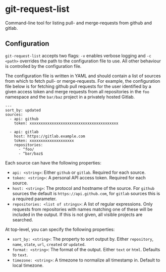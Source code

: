 git-request-list
================

Command-line tool for listing pull- and merge-requests from github and gitlab.

Configuration
-------------

`git-request-list` accepts two flags: `-v` enables verbose logging and `-c <path>` overrides the path to the configuration
file to use. All other behaviour is controlled by the configuration file.

The configuration file is written in YAML and should contain a list of sources from which to fetch pull- or merge-requests.
For example, the configuration file below is for fetching github pull requests for the user identified by a given access
token and merge requests from all repositories in the `foo` namespace and the `bar/baz` project in a privately hosted Gitlab.

    ---
    sort_by: updated
    sources:
      - api: github
        token: xxxxxxxxxxxxxxxxxxxxxxxxxxxxxxxxxxxxxxxx

      - api: gitlab
        host: https://gitlab.example.com
        token: xxxxxxxxxxxxxxxxxxxx
        repositories:
          - ^foo/
          - ^bar/baz$

Each source can have the following properties:

 - `api: <string>`: Either `github` or `gitlab`. Required for each source.
 - `token: <string>`: A personal API access token. Required for each source.
 - `host: <string>`: The protocol and hostname of the source. For `github` sources the default is `https://api.github.com`, for `gitlab` sources this is a required parameter.
 - `repositories: <list of strings>`: A list of regular expressions. Only requests from repositories with names matching one of these will be included in the output. If this is not given, all visible projects are searched.

At top-level, you can specify the following properties:
  - `sort_by: <string>`: The property to sort output by. Either `repository`, `name`, `state`, `url`, `created` or `updated`.
  - `format: <string>`: The format of the output. Either `text` or `html`. Defaults to `text`.
  - `timezone: <string>`: A timezone to normalize all timestamp in. Default to local timezone.
